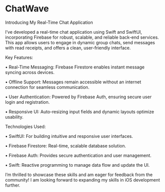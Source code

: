 # ChatWave

Introducing My Real-Time Chat Application

I’ve developed a real-time chat application using Swift and SwiftUI, incorporating Firebase for robust, scalable, and reliable back-end services. This app allows users to engage in dynamic group chats, send messages with read receipts, and offers a clean, user-friendly interface.

Key Features:

• Real-Time Messaging: Firebase Firestore enables instant message syncing across devices.

• Offline Support: Messages remain accessible without an internet connection for seamless communication.

• User Authentication: Powered by Firebase Auth, ensuring secure user login and registration.

• Responsive UI: Auto-resizing input fields and dynamic layouts optimize usability.

Technologies Used:

• SwiftUI: For building intuitive and responsive user interfaces.

• Firebase Firestore: Real-time, scalable database solution.

• Firebase Auth: Provides secure authentication and user management.

• Swift: Reactive programming to manage data flow and update the UI.

I’m thrilled to showcase these skills and am eager for feedback from the community! I am looking forward to expanding my skills in iOS development further.
